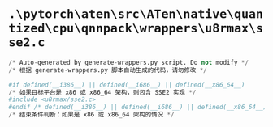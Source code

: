 # `.\pytorch\aten\src\ATen\native\quantized\cpu\qnnpack\wrappers\u8rmax\sse2.c`

```py
/* Auto-generated by generate-wrappers.py script. Do not modify */
/* 根据 generate-wrappers.py 脚本自动生成的代码，请勿修改 */

#if defined(__i386__) || defined(__i686__) || defined(__x86_64__)
/* 如果目标平台是 x86 或 x86_64 架构，则包含 SSE2 实现 */
#include <u8rmax/sse2.c>
#endif /* defined(__i386__) || defined(__i686__) || defined(__x86_64__) */
/* 结束条件判断：如果是 x86 或 x86_64 架构的情况 */
```